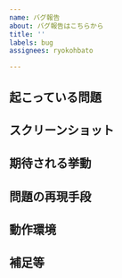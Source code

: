 ```yaml
---
name: バグ報告
about: バグ報告はこちらから
title: ''
labels: bug
assignees: ryokohbato

---
```


<!-- 埋められるところだけで大丈夫です -->

## 起こっている問題

## スクリーンショット

## 期待される挙動

## 問題の再現手段

## 動作環境

## 補足等

